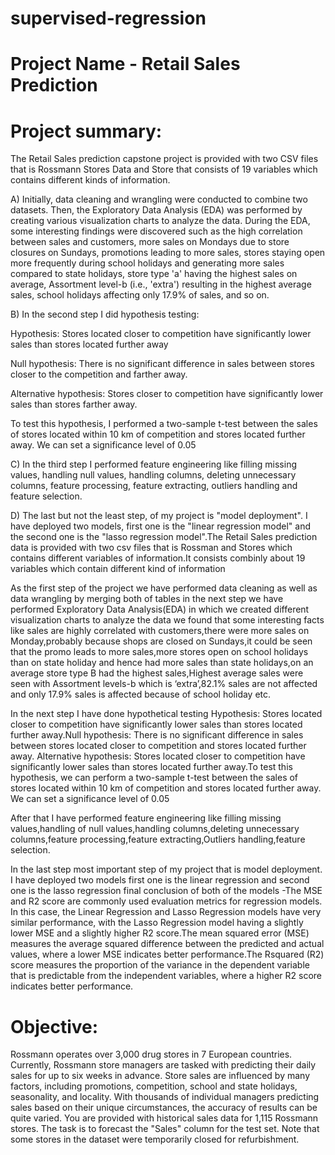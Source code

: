 # supervised-regression
# Project Name - Retail Sales Prediction
# Project summary:
The Retail Sales prediction capstone project is provided with two CSV files that is Rossmann Stores Data and Store that consists of 19 variables which contains different kinds of information.

A) Initially, data cleaning and wrangling were conducted to combine two datasets. Then, the Exploratory Data Analysis (EDA) was performed by creating various visualization charts to analyze the data. During the EDA, some interesting findings were discovered such as the high correlation between sales and customers, more sales on Mondays due to store closures on Sundays, promotions leading to more sales, stores staying open more frequently during school holidays and generating more sales compared to state holidays, store type 'a' having the highest sales on average, Assortment level-b (i.e., 'extra') resulting in the highest average sales, school holidays affecting only 17.9% of sales, and so on.

B) In the second step I did hypothesis testing:

Hypothesis: Stores located closer to competition have significantly lower sales than stores located further away

Null hypothesis: There is no significant difference in sales between stores closer to the competition and farther away.

Alternative hypothesis: Stores closer to competition have significantly lower sales than stores farther away.

To test this hypothesis, I performed a two-sample t-test between the sales of stores located within 10 km of competition and stores located further away. We can set a significance level of 0.05

C) In the third step I performed feature engineering like filling missing values, handling null values, handling columns, deleting unnecessary columns, feature processing, feature extracting, outliers handling and feature selection.

D) The last but not the least step, of my project is "model deployment". I have deployed two models, first one is the "linear regression model" and the second one is the "lasso regression model".The Retail Sales prediction data is provided with two csv files that is Rossman and Stores which contains different variables of information.It consists combinly about 19 variables which contain different kind of information

As the first step of the project we have performed data cleaning as well as data wrangling by merging both of tables in the next step we have performed Exploratory Data Analysis(EDA) in which we created different visualization charts to analyze the data we found that some interesting facts like sales are highly correlated with customers,there were more sales on Monday,probably because shops are closed on Sundays,it could be seen that the promo leads to more sales,more stores open on school holidays than on state holiday and hence had more sales than state holidays,on an average store type B had the highest sales,Highest average sales were seen with Assortment levels-b which is ‘extra’,82.1% sales are not affected and only 17.9% sales is affected because of school holiday etc.

In the next step I have done hypothetical testing Hypothesis: Stores located closer to competition have significantly lower sales than stores located further away.Null hypothesis: There is no significant difference in sales between stores located closer to competition and stores located further away. Alternative hypothesis: Stores located closer to competition have significantly lower sales than stores located further away.To test this hypothesis, we can perform a two-sample t-test between the sales of stores located within 10 km of competition and stores located further away. We can set a significance level of 0.05

After that I have performed feature engineering like filling missing values,handling of null values,handling columns,deleting unnecessary columns,feature processing,feature extracting,Outliers handling,feature selection.

In the last step most important step of my project that is model deployment. I have deployed two models first one is the linear regression and second one is the lasso regression final conclusion of both of the models -The MSE and R2 score are commonly used evaluation metrics for regression models. In this case, the Linear Regression and Lasso Regression models have very similar performance, with the Lasso Regression model having a slightly lower MSE and a slightly higher R2 score.The mean squared error (MSE) measures the average squared difference between the predicted and actual values, where a lower MSE indicates better performance.The Rsquared (R2) score measures the proportion of the variance in the dependent variable that is predictable from the independent variables, where a higher R2 score indicates better performance.

# Objective:
Rossmann operates over 3,000 drug stores in 7 European countries. Currently, Rossmann store managers are tasked with predicting their daily sales for up to six weeks in advance. Store sales are influenced by many factors, including promotions, competition, school and state holidays, seasonality, and locality. With thousands of individual managers predicting sales based on their unique circumstances, the accuracy of results can be quite varied. You are provided with historical sales data for 1,115 Rossmann stores. The task is to forecast the "Sales" column for the test set. Note that some stores in the dataset were temporarily closed for refurbishment.
